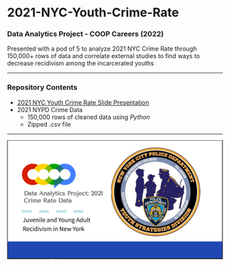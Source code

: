 # 2021-NYC-Youth-Crime-Rate
### Data Analytics Project - COOP Careers (2022)
Presented with a pod of 5 to analyze 2021 NYC Crime Rate through 150,000+ rows of data and correlate external studies to find ways to decrease recidivism among the incarcerated youths

---
### Repository Contents
* [2021 NYC Youth Crime Rate Slide Presentation](2021-NYC-youth-crime-rate-slide-presentation.pdf)
* 2021 NYPD Crime Data 
  * 150,000 rows of cleaned data using *Python*
  * Zipped *.csv* file

---
[![](images/title-page.png)](2021-NYC-youth-crime-rate-slide-presentation.pdf)
